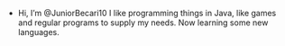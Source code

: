 - Hi, I’m @JuniorBecari10
I like programming things in Java, like games and regular programs to supply my needs. Now learning some new languages.

<!---
JuniorBecari10/JuniorBecari10 is a ✨ special ✨ repository because its `README.md` (this file) appears on your GitHub profile.
You can click the Preview link to take a look at your changes.
--->
